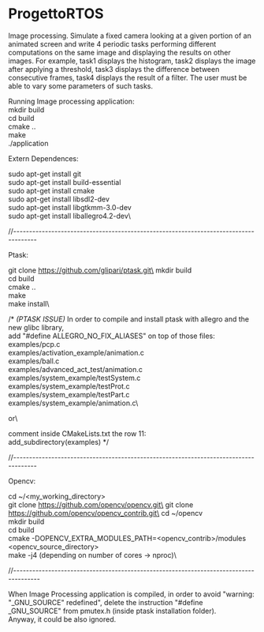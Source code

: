 # ProgettoRTOS
Image processing. Simulate a fixed camera looking at a given portion of an animated screen and write 4 periodic tasks performing different computations on the same image and displaying the results on other images. For example, task1 displays the histogram, task2 displays the image after applying a threshold, task3 displays the difference between consecutive frames, task4 displays the result of a filter. The user must be able to vary some parameters of such tasks.

Running Image processing application:\
mkdir build\
cd build\
cmake ..\
make\
./application


Extern Dependences:

sudo apt-get install git\
sudo apt-get install build-essential\
sudo apt-get install cmake\
sudo apt-get install libsdl2-dev\
sudo apt-get install libgtkmm-3.0-dev\
sudo apt-get install liballegro4.2-dev\

//-------------------------------------------------------------------------------------

Ptask:

git clone https://github.com/glipari/ptask.git\
mkdir build\
cd build\
cmake ..\
make\
make install\


/* 
   _(PTASK ISSUE)_
   In order to compile and install ptask with allegro and the new glibc library,\
   add "#define ALLEGRO_NO_FIX_ALIASES" on top of those files:\
   examples/pcp.c\
   examples/activation_example/animation.c\
   examples/ball.c\
   examples/advanced_act_test/animation.c\
   examples/system_example/testSystem.c\
   examples/system_example/testProt.c\
   examples/system_example/testPart.c\
   examples/system_example/animation.c\
   
   or\
   
   comment inside CMakeLists.txt the row 11:\
   add_subdirectory(examples)
*/
   

//-------------------------------------------------------------------------------------

Opencv:

cd ~/<my_working_directory>\
git clone https://github.com/opencv/opencv.git\
git clone https://github.com/opencv/opencv_contrib.git\
cd ~/opencv\
mkdir build\
cd build\
cmake -DOPENCV_EXTRA_MODULES_PATH=<opencv_contrib>/modules <opencv_source_directory>\
make -j4     (depending on number of cores -> nproc)\

//--------------------------------------------------------------------------------------

When Image Processing application is compiled, in order to avoid "warning:\
"_GNU_SOURCE" redefined", delete the instruction "#define _GNU_SOURCE" from pmutex.h
(inside ptask installation folder).\
Anyway, it could be also ignored.

